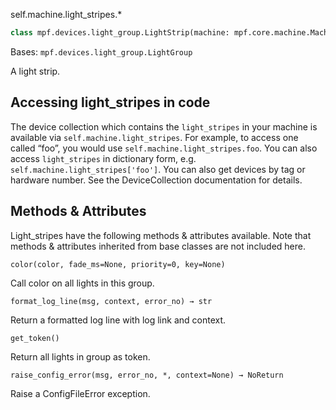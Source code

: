 
self.machine.light_stripes.*

``` python
class mpf.devices.light_group.LightStrip(machine: mpf.core.machine.MachineController, name)
```

Bases: `mpf.devices.light_group.LightGroup`

A light strip.

## Accessing light_stripes in code

The device collection which contains the `light_stripes` in your machine is available via `self.machine.light_stripes`. For example, to access one called “foo”, you would use `self.machine.light_stripes.foo`. You can also access `light_stripes` in dictionary form, e.g. `self.machine.light_stripes['foo']`. You can also get devices by tag or hardware number. See the DeviceCollection documentation for details.

## Methods & Attributes

Light_stripes have the following methods & attributes available. Note that methods & attributes inherited from base classes are not included here.


`color(color, fade_ms=None, priority=0, key=None)`

Call color on all lights in this group.

`format_log_line(msg, context, error_no) → str`

Return a formatted log line with log link and context.

`get_token()`

Return all lights in group as token.

`raise_config_error(msg, error_no, *, context=None) → NoReturn`

Raise a ConfigFileError exception.
